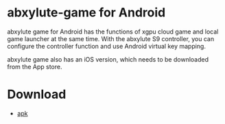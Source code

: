 # abxylute-game for Android

abxylute game for Android has the functions of xgpu cloud game and local game launcher at the same time. 
With the abxylute S9 controller, you can configure the controller function and use Android virtual key mapping.

abxylute game also has an iOS version, which needs to be downloaded from the App store.

# Download
- [apk](https://github.com/abxylute-host/abxylute-game/releases/tag/v1.1)
